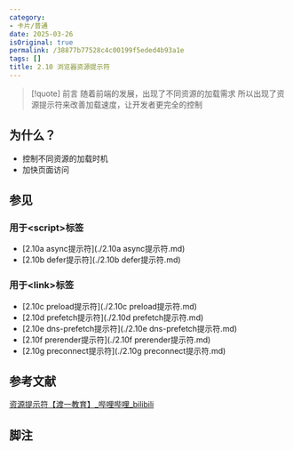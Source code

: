 ```yaml
---
category:
- 卡片/普通
date: 2025-03-26
isOriginal: true
permalink: /38877b77528c4c00199f5eded4b93a1e
tags: []
title: 2.10 浏览器资源提示符
---
```

> [!quote] 前言
> 随着前端的发展，出现了不同资源的加载需求
> 所以出现了资源提示符来改善加载速度，让开发者更完全的控制

## 为什么？
- 控制不同资源的加载时机
- 加快页面访问

## 参见
### 用于\<script\>标签
- [2.10a async提示符](./2.10a async提示符.md)
- [2.10b defer提示符](./2.10b defer提示符.md)
### 用于\<link\>标签
- [2.10c preload提示符](./2.10c preload提示符.md)
- [2.10d prefetch提示符](./2.10d prefetch提示符.md)
- [2.10e dns-prefetch提示符](./2.10e dns-prefetch提示符.md)
- [2.10f prerender提示符](./2.10f prerender提示符.md)
- [2.10g preconnect提示符](./2.10g preconnect提示符.md)
## 参考文献
[资源提示符【渡一教育】_哔哩哔哩_bilibili](https://www.bilibili.com/video/BV1M5XVYxENz/?vd_source=55526ae438eb9f21ccd7738267eaf0e8)

## 脚注

